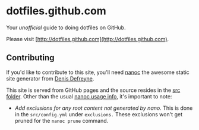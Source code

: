 dotfiles.github.com
===================

Your _unofficial_ guide to doing dotfiles on GitHub.

Please visit [http://dotfiles.github.com](http://dotfiles.github.com).

## Contributing

If you'd like to contribute to this site, you'll need [nanoc](http://nanoc.stoneship.org/) the awesome static site generator from [Denis Defreyne](http://stoneship.org/).

This site is served from GitHub pages and the source resides in the [src folder](). Other than the usual [nanoc usage info](http://nanoc.stoneship.org/docs/), it's important to note:

* *Add exclusions for any root content not generated by nano.* This is done in the `src/config.yml` under `exclusions.` These exclusions won't get pruned for the `nanoc prune` command.

